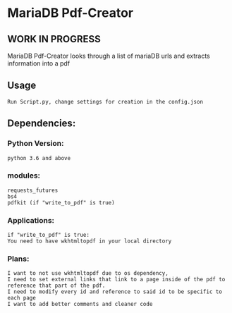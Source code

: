 # MariaDB Pdf-Creator


## WORK IN PROGRESS

 MariaDB Pdf-Creator looks through a list of mariaDB urls and extracts information into a pdf


## Usage

    Run Script.py, change settings for creation in the config.json

## Dependencies:
### Python Version: 
    python 3.6 and above

### modules:
    requests_futures
    bs4
    pdfkit (if "write_to_pdf" is true)

### Applications:
    if "write_to_pdf" is true:
    You need to have wkhtmltopdf in your local directory

### Plans:
    I want to not use wkhtmltopdf due to os dependency,
    I need to set external links that link to a page inside of the pdf to reference that part of the pdf.
    I need to modify every id and reference to said id to be specific to each page
    I want to add better comments and cleaner code
    
